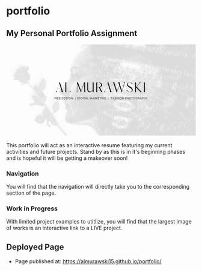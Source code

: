 # portfolio

## My Personal Portfolio Assignment 
![portfolio](./assets/main-title-image.png)



This portfolio will act as an interactive resume featuring my current activities and future projects. Stand by as this is in it's beginning phases and is hopeful it will be getting a makeover soon! 

### Navigation
You will find that the navigation will directly take you to the corresponding section of the page. 

### Work in Progress
With limited project examples to utitlize, you will find that the largest image of works is an interactive link to a LIVE project. 


## Deployed Page 

* Page published at: https://almurawski15.github.io/portfolio/